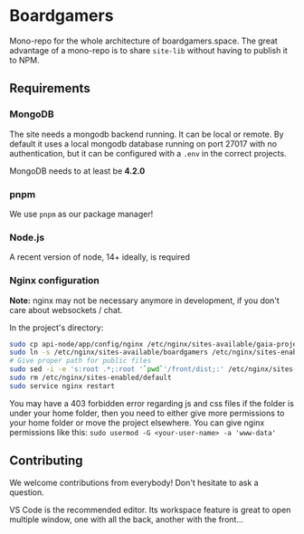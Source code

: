 # Boardgamers

Mono-repo for the whole architecture of boardgamers.space. The great advantage of a mono-repo is
to share `site-lib` without having to publish it to NPM.

<!-- With `pijul` as the versioning system, you can clone / update only select folders. This is perfect
if you only want to run the game server, etc. -->

## Requirements

<!--
### pijul

We use `pijul` as our versioning system. It's really cool for monorepos! It's experimental though, so it's easier to install on linux or WSL.

-->

### MongoDB

The site needs a mongodb backend running. It can be local or remote. By default it uses a local mongodb database running on port 27017 with no authentication, but it can be configured with a `.env` in the correct projects.

MongoDB needs to at least be **4.2.0**

### pnpm

We use `pnpm` as our package manager!

### Node.js

A recent version of node, 14+ ideally, is required

### Nginx configuration

**Note:** nginx may not be necessary anymore in development, if you don't care about websockets / chat.

In the project's directory:

```bash
sudo cp api-node/app/config/nginx /etc/nginx/sites-available/gaia-project
sudo ln -s /etc/nginx/sites-available/boardgamers /etc/nginx/sites-enabled/boardgamers
# Give proper path for public files
sudo sed -i -e 's:root .*;:root '`pwd`'/front/dist;:' /etc/nginx/sites-available/boardgamers
sudo rm /etc/nginx/sites-enabled/default
sudo service nginx restart
```

You may have a 403 forbidden error regarding js and css files if the folder is under your home folder, then you need to either give more permissions to your home folder or move the project elsewhere. You can give nginx permissions like this: `sudo usermod -G <your-user-name> -a 'www-data'`

## Contributing

We welcome contributions from everybody! Don't hesitate to ask a question.

VS Code is the recommended editor. Its workspace feature is great to open multiple window, one with all the back, another with the front...
